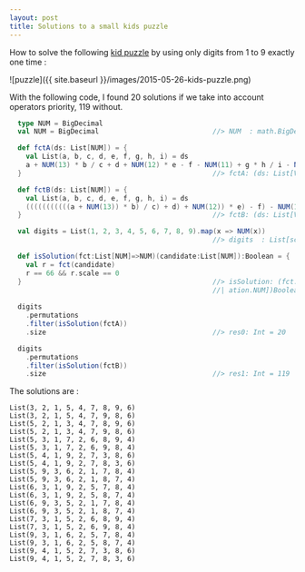 ```yaml
---
layout: post
title: Solutions to a small kids puzzle
---
```


How to solve the following [kid puzzle](http://www.theguardian.com/science/alexs-adventures-in-numberland/2015/may/20/can-you-do-the-maths-puzzle-for-vietnamese-eight-year-olds-that-has-stumped-parents-and-teachers)
by using only digits from 1 to 9 exactly one time : 

![puzzle]({{ site.baseurl }}/images/2015-05-26-kids-puzzle.png)

With the following code, I found 20 solutions if we take into account operators priority, 119 without.

```scala
  type NUM = BigDecimal
  val NUM = BigDecimal                            //> NUM  : math.BigDecimal.type = scala.math.BigDecimal$@52ed6f9

  def fctA(ds: List[NUM]) = {
    val List(a, b, c, d, e, f, g, h, i) = ds
    a + NUM(13) * b / c + d + NUM(12) * e - f - NUM(11) + g * h / i - NUM(10)
  }                                               //> fctA: (ds: List[Vietation.NUM])scala.math.BigDecimal

  def fctB(ds: List[NUM]) = {
    val List(a, b, c, d, e, f, g, h, i) = ds
    (((((((((((a + NUM(13)) * b) / c) + d) + NUM(12)) * e) - f) - NUM(11)) + g) * h) / i) - NUM(10)
  }                                               //> fctB: (ds: List[Vietation.NUM])scala.math.BigDecimal

  val digits = List(1, 2, 3, 4, 5, 6, 7, 8, 9).map(x => NUM(x))
                                                  //> digits  : List[scala.math.BigDecimal] = List(1, 2, 3, 4, 5, 6, 7, 8, 9)

  def isSolution(fct:List[NUM]=>NUM)(candidate:List[NUM]):Boolean = {
    val r = fct(candidate)
    r == 66 && r.scale == 0
  }                                               //> isSolution: (fct: List[Vietation.NUM] => Vietation.NUM)(candidate: List[Viet
                                                  //| ation.NUM])Boolean
  
  digits
    .permutations
    .filter(isSolution(fctA))
    .size                                         //> res0: Int = 20

  digits
    .permutations
    .filter(isSolution(fctB))
    .size                                         //> res1: Int = 119
```

The solutions are :

```
List(3, 2, 1, 5, 4, 7, 8, 9, 6)
List(3, 2, 1, 5, 4, 7, 9, 8, 6)
List(5, 2, 1, 3, 4, 7, 8, 9, 6)
List(5, 2, 1, 3, 4, 7, 9, 8, 6)
List(5, 3, 1, 7, 2, 6, 8, 9, 4)
List(5, 3, 1, 7, 2, 6, 9, 8, 4)
List(5, 4, 1, 9, 2, 7, 3, 8, 6)
List(5, 4, 1, 9, 2, 7, 8, 3, 6)
List(5, 9, 3, 6, 2, 1, 7, 8, 4)
List(5, 9, 3, 6, 2, 1, 8, 7, 4)
List(6, 3, 1, 9, 2, 5, 7, 8, 4)
List(6, 3, 1, 9, 2, 5, 8, 7, 4)
List(6, 9, 3, 5, 2, 1, 7, 8, 4)
List(6, 9, 3, 5, 2, 1, 8, 7, 4)
List(7, 3, 1, 5, 2, 6, 8, 9, 4)
List(7, 3, 1, 5, 2, 6, 9, 8, 4)
List(9, 3, 1, 6, 2, 5, 7, 8, 4)
List(9, 3, 1, 6, 2, 5, 8, 7, 4)
List(9, 4, 1, 5, 2, 7, 3, 8, 6)
List(9, 4, 1, 5, 2, 7, 8, 3, 6)
```

